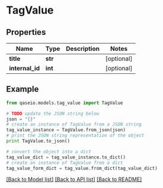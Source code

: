 # TagValue


## Properties

Name | Type | Description | Notes
------------ | ------------- | ------------- | -------------
**title** | **str** |  | [optional] 
**internal_id** | **int** |  | [optional] 

## Example

```python
from qaseio.models.tag_value import TagValue

# TODO update the JSON string below
json = "{}"
# create an instance of TagValue from a JSON string
tag_value_instance = TagValue.from_json(json)
# print the JSON string representation of the object
print TagValue.to_json()

# convert the object into a dict
tag_value_dict = tag_value_instance.to_dict()
# create an instance of TagValue from a dict
tag_value_form_dict = tag_value.from_dict(tag_value_dict)
```
[[Back to Model list]](../README.md#documentation-for-models) [[Back to API list]](../README.md#documentation-for-api-endpoints) [[Back to README]](../README.md)


